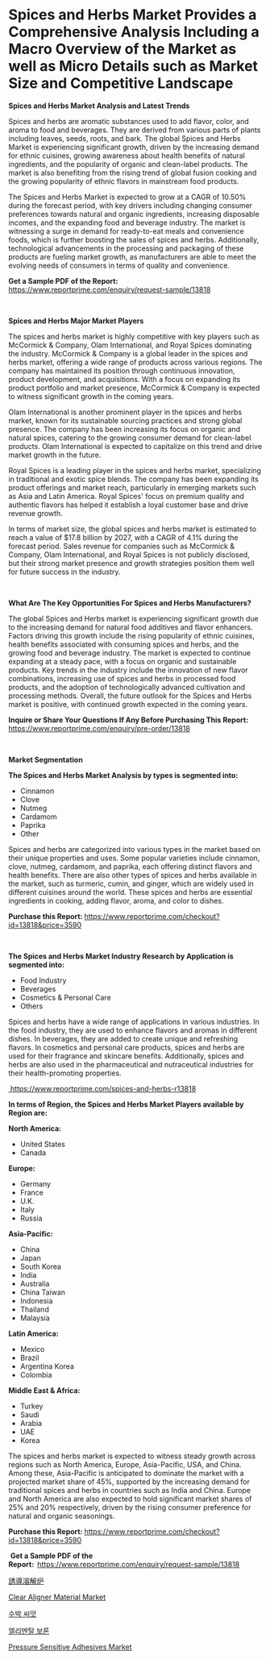 <p><h1>Spices and Herbs Market Provides a Comprehensive Analysis Including a Macro Overview of the Market as well as Micro Details such as Market Size and Competitive Landscape</h1></p><p><strong>Spices and Herbs Market Analysis and Latest Trends</strong></p>
<p><p>Spices and herbs are aromatic substances used to add flavor, color, and aroma to food and beverages. They are derived from various parts of plants including leaves, seeds, roots, and bark. The global Spices and Herbs Market is experiencing significant growth, driven by the increasing demand for ethnic cuisines, growing awareness about health benefits of natural ingredients, and the popularity of organic and clean-label products. The market is also benefiting from the rising trend of global fusion cooking and the growing popularity of ethnic flavors in mainstream food products.</p><p>The Spices and Herbs Market is expected to grow at a CAGR of 10.50% during the forecast period, with key drivers including changing consumer preferences towards natural and organic ingredients, increasing disposable incomes, and the expanding food and beverage industry. The market is witnessing a surge in demand for ready-to-eat meals and convenience foods, which is further boosting the sales of spices and herbs. Additionally, technological advancements in the processing and packaging of these products are fueling market growth, as manufacturers are able to meet the evolving needs of consumers in terms of quality and convenience.</p></p>
<p><strong>Get a Sample PDF of the Report:&nbsp;</strong> <a href="https://www.reportprime.com/enquiry/request-sample/13818">https://www.reportprime.com/enquiry/request-sample/13818</a></p>
<p>&nbsp;</p>
<p><strong>Spices and Herbs Major Market Players</strong></p>
<p><p>The spices and herbs market is highly competitive with key players such as McCormick & Company, Olam International, and Royal Spices dominating the industry. McCormick & Company is a global leader in the spices and herbs market, offering a wide range of products across various regions. The company has maintained its position through continuous innovation, product development, and acquisitions. With a focus on expanding its product portfolio and market presence, McCormick & Company is expected to witness significant growth in the coming years.</p><p>Olam International is another prominent player in the spices and herbs market, known for its sustainable sourcing practices and strong global presence. The company has been increasing its focus on organic and natural spices, catering to the growing consumer demand for clean-label products. Olam International is expected to capitalize on this trend and drive market growth in the future.</p><p>Royal Spices is a leading player in the spices and herbs market, specializing in traditional and exotic spice blends. The company has been expanding its product offerings and market reach, particularly in emerging markets such as Asia and Latin America. Royal Spices' focus on premium quality and authentic flavors has helped it establish a loyal customer base and drive revenue growth.</p><p>In terms of market size, the global spices and herbs market is estimated to reach a value of $17.8 billion by 2027, with a CAGR of 4.1% during the forecast period. Sales revenue for companies such as McCormick & Company, Olam International, and Royal Spices is not publicly disclosed, but their strong market presence and growth strategies position them well for future success in the industry.</p></p>
<p>&nbsp;</p>
<p><strong>What Are The Key Opportunities For Spices and Herbs Manufacturers?</strong></p>
<p><p>The global Spices and Herbs market is experiencing significant growth due to the increasing demand for natural food additives and flavor enhancers. Factors driving this growth include the rising popularity of ethnic cuisines, health benefits associated with consuming spices and herbs, and the growing food and beverage industry. The market is expected to continue expanding at a steady pace, with a focus on organic and sustainable products. Key trends in the industry include the innovation of new flavor combinations, increasing use of spices and herbs in processed food products, and the adoption of technologically advanced cultivation and processing methods. Overall, the future outlook for the Spices and Herbs market is positive, with continued growth expected in the coming years.</p></p>
<p><strong>Inquire or Share Your Questions If Any Before Purchasing This Report:</strong> <a href="https://www.reportprime.com/enquiry/pre-order/13818">https://www.reportprime.com/enquiry/pre-order/13818</a></p>
<p>&nbsp;</p>
<p><strong>Market Segmentation</strong></p>
<p><strong>The Spices and Herbs Market Analysis by types is segmented into:</strong></p>
<p><ul><li>Cinnamon</li><li>Clove</li><li>Nutmeg</li><li>Cardamom</li><li>Paprika</li><li>Other</li></ul></p>
<p><p>Spices and herbs are categorized into various types in the market based on their unique properties and uses. Some popular varieties include cinnamon, clove, nutmeg, cardamom, and paprika, each offering distinct flavors and health benefits. There are also other types of spices and herbs available in the market, such as turmeric, cumin, and ginger, which are widely used in different cuisines around the world. These spices and herbs are essential ingredients in cooking, adding flavor, aroma, and color to dishes.</p></p>
<p><strong>Purchase this Report:&nbsp;</strong><a href="https://www.reportprime.com/checkout?id=13818&price=3590">https://www.reportprime.com/checkout?id=13818&price=3590</a></p>
<p>&nbsp;</p>
<p><strong>The Spices and Herbs Market Industry Research by Application is segmented into:</strong></p>
<p><ul><li>Food Industry</li><li>Beverages</li><li>Cosmetics & Personal Care</li><li>Others</li></ul></p>
<p><p>Spices and herbs have a wide range of applications in various industries. In the food industry, they are used to enhance flavors and aromas in different dishes. In beverages, they are added to create unique and refreshing flavors. In cosmetics and personal care products, spices and herbs are used for their fragrance and skincare benefits. Additionally, spices and herbs are also used in the pharmaceutical and nutraceutical industries for their health-promoting properties.</p></p>
<p><a href="https://www.reportprime.com/spices-and-herbs-r13818">&nbsp;https://www.reportprime.com/spices-and-herbs-r13818</a></p>
<p><strong>In terms of Region, the Spices and Herbs Market Players available by Region are:</strong></p>
<p>
    <p> <strong> North America: </strong>
        <ul>
            <li>United States</li>
            <li>Canada</li>
        </ul>
        </p> 
    <p> <strong> Europe: </strong>
        <ul>
            <li>Germany</li>
            <li>France</li>
            <li>U.K.</li>
            <li>Italy</li>
            <li>Russia</li>
        </ul>
        </p> 
    <p> <strong> Asia-Pacific: </strong>
        <ul>
            <li>China</li>
            <li>Japan</li>
            <li>South Korea</li>
            <li>India</li>
            <li>Australia</li>
            <li>China Taiwan</li>
            <li>Indonesia</li>
            <li>Thailand</li>
            <li>Malaysia</li>
        </ul>
        </p> 
    <p> <strong> Latin America: </strong>
        <ul>
            <li>Mexico</li>
            <li>Brazil</li>
            <li>Argentina Korea</li>
            <li>Colombia</li>
        </ul>
        </p> 
    <p> <strong> Middle East & Africa: </strong>
        <ul>
            <li>Turkey</li>
            <li>Saudi</li>
            <li>Arabia</li>
            <li>UAE</li>
            <li>Korea</li>
        </ul>
    </p>
    </p>
<p><p>The spices and herbs market is expected to witness steady growth across regions such as North America, Europe, Asia-Pacific, USA, and China. Among these, Asia-Pacific is anticipated to dominate the market with a projected market share of 45%, supported by the increasing demand for traditional spices and herbs in countries such as India and China. Europe and North America are also expected to hold significant market shares of 25% and 20% respectively, driven by the rising consumer preference for natural and organic seasonings.</p></p>
<p><strong>Purchase this Report: </strong><a href="https://www.reportprime.com/checkout?id=13818&price=3590">https://www.reportprime.com/checkout?id=13818&price=3590</a></p>
<p>&nbsp;<strong>Get a Sample PDF of the Report:&nbsp;&nbsp;</strong><a href="https://www.reportprime.com/enquiry/request-sample/13818">https://www.reportprime.com/enquiry/request-sample/13818</a></p>
<p><strong></strong></p>
<p><p><a href="https://github.com/efcvopdgkdx128/Market-Research-Report-List-1/blob/main/320683124781.md">誘導溶解炉</a></p><p><a href="https://issuu.com/reportprime-2/docs/clear-aligner-material-market-size-2030.pptx">Clear Aligner Material Market</a></p><p><a href="https://medium.com/@bettietromp2023/%EC%88%98%EB%B0%95-%EC%94%A8%EC%95%97-%EC%8B%9C%EC%9E%A5-%EA%B7%9C%EB%AA%A8%EB%8A%94-%EA%B8%80%EB%A1%9C%EB%B2%8C-%EC%82%B0%EC%97%85%EC%97%90%EC%84%9C-%EC%B5%9C%EC%A0%81%EC%9D%98-%EB%A7%88%EC%BC%80%ED%8C%85-%EC%B1%84%EB%84%90%EC%9D%84-%EB%B3%B4%EC%97%AC%EC%A4%8D%EB%8B%88%EB%8B%A4-9a471916d76b">수박 씨앗</a></p><p><a href="https://medium.com/@clairhane1954/%EC%9B%90%EC%86%8C-%EB%B2%A0%EB%A6%B4%EB%A5%A8-%EC%8B%9C%EC%9E%A5-%EA%B7%9C%EB%AA%A8-cagr-%ED%8A%B8%EB%A0%8C%EB%93%9C-2024-2030-218a8e15c902">엘리멘탈 보론</a></p><p><a href="https://issuu.com/reportprime-2/docs/pressure-sensitive-adhesives-market-size-2030.pptx">Pressure Sensitive Adhesives Market</a></p></p>